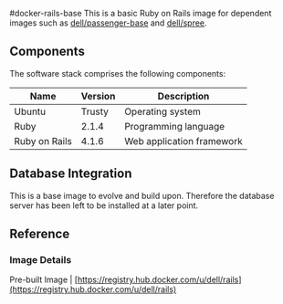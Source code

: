 #docker-rails-base
This is a basic Ruby on Rails image for dependent images such as [dell/passenger-base](https://github.com/dell-cloud-marketplace/docker-passenger-base) and [dell/spree](https://github.com/dell-cloud-marketplace/docker-spree).

## Components
The software stack comprises the following components:

Name          | Version    | Description
--------------|------------|------------------------------
Ubuntu        | Trusty     | Operating system
Ruby          | 2.1.4      | Programming language
Ruby on Rails | 4.1.6      | Web application framework

## Database Integration
This is a base image to evolve and build upon. Therefore the database server has been left to be installed at a later point.

## Reference

### Image Details

Pre-built Image   | [https://registry.hub.docker.com/u/dell/rails](https://registry.hub.docker.com/u/dell/rails) 

